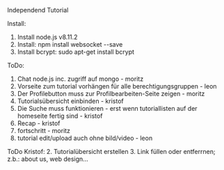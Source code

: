 Independend Tutorial

Install:
1. Install node.js v8.11.2
2. Install: npm install websocket --save
3. Install bcrypt: sudo apt-get install bcrypt 

ToDo:
1. Chat node.js inc. zugriff auf mongo - moritz
2. Vorseite zum tutorial vorhängen für alle berechtigungsgruppen - leon
3. Der Profilebutton muss zur Profilbearbeiten-Seite zeigen - moritz
5. Tutorialsübersicht einbinden - kristof
6. Die Suche muss funktionieren - erst wenn tutoriallisten auf der homeseite fertig sind - kristof
8. Recap - kristof
9. fortschritt - moritz
10. tutorial edit/upload auch ohne bild/video - leon

ToDo Kristof:
2. Tutorialübersicht erstellen
3. Link füllen oder entferrnen; z.b.: about us, web design...